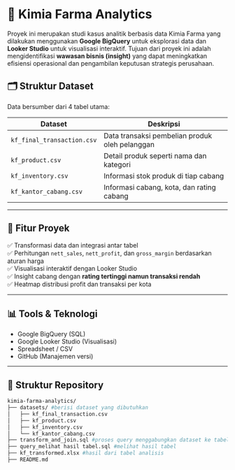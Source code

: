 # 🧪 Kimia Farma Analytics

Proyek ini merupakan studi kasus analitik berbasis data Kimia Farma yang dilakukan menggunakan **Google BigQuery** untuk eksplorasi data dan **Looker Studio** untuk visualisasi interaktif. Tujuan dari proyek ini adalah mengidentifikasi **wawasan bisnis (insight)** yang dapat meningkatkan efisiensi operasional dan pengambilan keputusan strategis perusahaan.

## 🗂️ Struktur Dataset

Data bersumber dari 4 tabel utama:

| Dataset | Deskripsi |
|--------|-----------|
| `kf_final_transaction.csv` | Data transaksi pembelian produk oleh pelanggan |
| `kf_product.csv` | Detail produk seperti nama dan kategori |
| `kf_inventory.csv` | Informasi stok produk di tiap cabang |
| `kf_kantor_cabang.csv` | Informasi cabang, kota, dan rating cabang |

---

## 🧩 Fitur Proyek

✅ Transformasi data dan integrasi antar tabel  
✅ Perhitungan `nett_sales`, `nett_profit`, dan `gross_margin` berdasarkan aturan harga  
✅ Visualisasi interaktif dengan Looker Studio  
✅ Insight cabang dengan **rating tertinggi namun transaksi rendah**  
✅ Heatmap distribusi profit dan transaksi per kota

---

## 📊 Tools & Teknologi

- Google BigQuery (SQL)
- Google Looker Studio (Visualisasi)
- Spreadsheet / CSV
- GitHub (Manajemen versi)

---

## 📁 Struktur Repository

```bash
kimia-farma-analytics/
├── datasets/ #berisi dataset yang dibutuhkan
│   ├── kf_final_transaction.csv
│   ├── kf_product.csv
│   ├── kf_inventory.csv
│   └── kf_kantor_cabang.csv
├── transform_and_join.sql #proses query menggabungkan dataset ke tabel analisis
├── query_melihat hasil tabel.sql #melihat hasil tabel
├── kf_transformed.xlsx #hasil dari tabel analisis   
├── README.md
```
